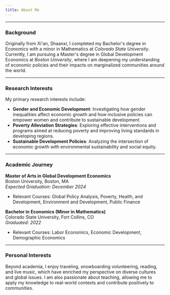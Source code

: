 ```yaml
---
title: About Me
---
```


---
### Background

Originally from Xi'an, Shaanxi, I completed my Bachelor's degree in Economics with a minor in Mathematics at *Colorado State University*. Currently, I am pursuing a Master's degree in Global Development Economics at *Boston University*, where I am deepening my understanding of economic policies and their impacts on marginalized communities around the world.

---
### Research Interests

My primary research interests include:

- **Gender and Economic Development**: Investigating how gender inequalities affect economic growth and how inclusive policies can empower women and contribute to sustainable development.
- **Poverty Alleviation Strategies**: Exploring effective interventions and programs aimed at reducing poverty and improving living standards in developing regions.
- **Sustainable Development Policies**: Analyzing the intersection of economic growth with environmental sustainability and social equity.

---
### Academic Journey

**Master of Arts in Global Development Economics**\
Boston University, Boston, MA\
_Expected Graduation: December 2024_
- Relevant Courses: Global Policy Analysis, Poverty, Health, and Development, Environment and Development, Public Finance

**Bachelor in Economics (Minor in Mathematics)**\
Colorado State University, Fort Collins, CO\
_Graduated: 2022_
- Relevant Courses: Labor Economics, Economic Development, Demographic Economics

---
### Personal Interests

Beyond academia, I enjoy traveling, snowboarding volunteering, reading, and live music, which have enriched my perspective on diverse cultures and global issues. I am also passionate about teaching, allowing me to apply my knowledge to real-world contexts and contribute positively to communities.

